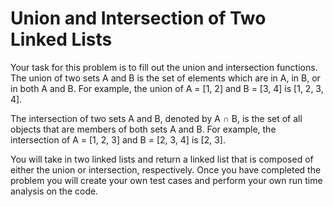 # Union and Intersection of Two Linked Lists

Your task for this problem is to fill out the union and intersection functions. The union of two sets A and B is the set of elements which are in A, in B, or in both A and B. For example, the union of A = [1, 2] and B = [3, 4] is [1, 2, 3, 4].

The intersection of two sets A and B, denoted by A ∩ B, is the set of all objects that are members of both sets A and B. For example, the intersection of A = [1, 2, 3] and B = [2, 3, 4] is [2, 3].

You will take in two linked lists and return a linked list that is composed of either the union or intersection, respectively. Once you have completed the problem you will create your own test cases and perform your own run time analysis on the code.